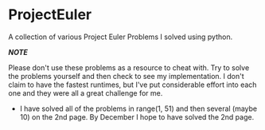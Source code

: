 ProjectEuler
============

A collection of various Project Euler Problems I solved using python.

***NOTE***

Please don't use these problems as a resource to cheat with. Try to solve the problems yourself and then check to see my implementation.
I don't claim to have the fastest runtimes, but I've put considerable effort into each one and they were all a great 
challenge for me. 

* I have solved all of the problems in range(1, 51) and then several (maybe 10) on the 2nd page. By December I hope to have solved the 2nd page.